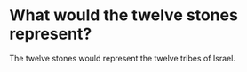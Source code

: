 # What would the twelve stones represent?

The twelve stones would represent the twelve tribes of Israel.
